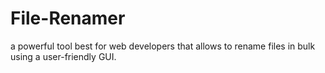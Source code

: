 # File-Renamer
a powerful tool best for web developers that allows to rename files in bulk using a user-friendly GUI.

